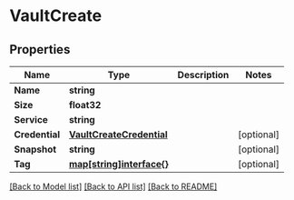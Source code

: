 # VaultCreate

## Properties
Name | Type | Description | Notes
------------ | ------------- | ------------- | -------------
**Name** | **string** |  | 
**Size** | **float32** |  | 
**Service** | **string** |  | 
**Credential** | [**VaultCreateCredential**](vaultCreate_credential.md) |  | [optional] 
**Snapshot** | **string** |  | [optional] 
**Tag** | [**map[string]interface{}**](.md) |  | [optional] 

[[Back to Model list]](../README.md#documentation-for-models) [[Back to API list]](../README.md#documentation-for-api-endpoints) [[Back to README]](../README.md)


